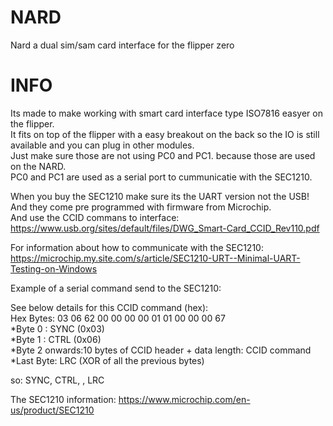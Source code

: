 # NARD
Nard a dual sim/sam card interface for the flipper zero

# INFO
Its made to make working with smart card interface type ISO7816 easyer on the flipper.\
It fits on top of the flipper with a easy breakout on the back so the IO is still available and you can plug in other modules.\
Just make  sure those are not using PC0 and PC1. because those are used on the NARD.\
PC0 and PC1 are used as a serial port to cummunicatie with the SEC1210.

When you buy the SEC1210 make sure its the UART version not the USB!\
And they come pre programmed with firmware from Microchip.\
And use the CCID commans to interface: https://www.usb.org/sites/default/files/DWG_Smart-Card_CCID_Rev110.pdf

For information about how to communicate with the SEC1210: https://microchip.my.site.com/s/article/SEC1210-URT--Minimal-UART-Testing-on-Windows

Example of a serial command send to the SEC1210:

See below details for this CCID command (hex):\
Hex Bytes: 03 06 62 00 00 00 00 01 01 00 00 00 67\
*Byte 0 : SYNC (0x03)\
 *Byte 1 : CTRL (0x06)\
 *Byte 2 onwards:10 bytes of CCID header + data length: CCID command\
 *Last Byte: LRC (XOR of all the previous bytes)

so: SYNC, CTRL, <CCID commmand>, LRC

The SEC1210 information: https://www.microchip.com/en-us/product/SEC1210

